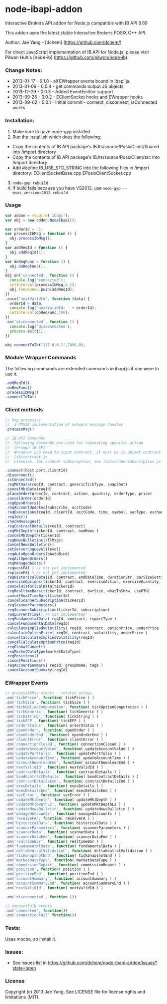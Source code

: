node-ibapi-addon
================

Interactive Brokers API addon for Node.js compatible with IB API 9.69

This addon uses the latest stable Interactive Brokers POSIX C++ API.

Author: Jae Yang - [dchem] (https://github.com/dchem/)

For direct JavaScript implementation of IB API for Node.js, please visit Pilwon Huh's [node-ib] (https://github.com/pilwon/node-ib).


### Change Notes:

* 2013-01-17 - 0.1.0 - all EWrapper events bound in ibapi.js
* 2013-01-09 - 0.0.4 - get commands output JS objects
* 2013-12-29 - 0.0.3 - Added EventEmitter support
* 2013-09-26 - 0.0.2 - EClientSocket hooks and EWrapper hooks
* 2013-09-02 - 0.0.1 - Initial commit - connect, disconnect, isConnected works

### Installation:

1. Make sure to have node-gyp installed
2. Run the install.sh which does the following:
 * Copy the contents of IB API package's 
    IBJts/source/PosixClient/Shared into /import directory
 * Copy the contents of IB API package's
    IBJts/source/PosixClient/src into /import directory
 * Add #define IB_USE_STD_STRING into the following files in /import directory:
    EClientSocketBase.cpp
    EPosixClientSocket.cpp
3. ```node-gyp rebuild```
4. If build fails because you have VS2012, use ```node-gyp --msvs_version=2012 rebuild```

### Usage
```js
var addon = require('ibapi');
var obj = new addon.NodeIbapi();

var orderId = -1;
var processIbMsg = function () {
  obj.processIbMsg();
}
var addReqId = function () {
  obj.addReqId(1);
}
var doReqFunc = function () {
  obj.doReqFunc();
}
obj.on('connected', function () {
  console.log('connected');
  setInterval(processIbMsg,0.1);
  obj.funcQueue.push(addReqId);
})
.once('nextValidId', function (data) {
  orderId = data;
  console.log('nextValidId: ' + orderId);
  setInterval(doReqFunc,100);
})
.on('disconnected', function () {
  console.log('disconnected');
  process.exit(1);
})

obj.connectToIb('127.0.0.1',7496,0);

```
### Module Wrapper Commands
The following commands are extended commands in ibapi.js if one were to use it.
```js
.addReqId()
.doReqFunc()
.processIbMsg()
.connectToIb()
```
### Client methods
```js
// Msg processor
//  a POSIX implementation of network message handler
.processMsg()

// IB API Commands
//  Following commands are used for requesting specific action 
//  through IB API
//  Whenever you need to input contract, it must be js object contract see
//  lib/contract.js
//  Likewise, for scanner subscription, see lib/scannerSubscription.js

.connect(host,port,clientId)
.disconnect()
.isConnected()
.reqMktData(reqId, contract, genericTickType, snapShot)
.cancelMktData(reqId)
.placeOrder(orderId, contract, action, quantity, orderType, price)
.cancelOrder(orderId)
.reqOpenOrders()
.reqAccountUpdates(subscribe, acctCode)
.reqExecutions(reqId, clientId, acctCode, time, symbol, secType, exchange, side)
.reqIds(1)
.checkMessages()
.reqContractDetails(reqId, contract)
.reqMktDepth(tickerId, contract, numRows ) 
.cancelMktDepth(tickerId)
.reqNewsBulletins(allMsgs)
.cancelNewsBulletins()
.setServerLogLevel(level)
.reqAutoOpenOrders(bAutoBind)
.reqAllOpenOrders()
.reqManagedAccts()
.requestFA( ) // not yet implemented
.replaceFA( ) // not yet implemented
.reqHistoricalData(id, contract, endDateTime, durationStr, barSizeSetting, whatToShow, useRTH, formatDate)
.exerciseOptions(tickerId, contract, exerciseAction, exerciseQuantity, account, override )
.cancelHistoricalData(tickerId)
.reqRealtimeBars(tickerId, contract, barSize, whatToShow, useRTH)
.cancelRealTimeBars(tickerId)
.cancelScannerSubscription(tickerId)
.reqScannerParameters()
.reqScannerSubscription(tickerId, subscription)
.reqCurrentTime() // not implemented
.reqFundamentalData( reqId, contract, reportType )
.cancelFundamentalData(reqId)
.calculateImpliedVolatility( reqId, contract, optionPrice, underPrice )
.calculateOptionPrice( reqId, contract, volatility, underPrice )
.cancelCalculateImpliedVolatility(reqId)
.cancelCalculateOptionPrice(reqId)
.reqGlobalCancel()
.reqMarketDataType(marketDataType)
.reqPositions()
.cancelPositions()
.reqAccountSummary( reqId, groupName, tags )
.cancelAccountSummary(reqId)
```

### EWrapper Events
```js
// processIbMsg events - returns arrays
.on('tickPrice', function( tickPrice ) )
.on('tickSize', function( tickSize ) )
.on('tickOptionComputation', function( tickOptionComputation ) )
.on('tickGeneric', function( tickGeneric ) )
.on('tickString', function( tickString ) )
.on('tickEFP', function( tickEFP ) )
.on('orderStatus', function( orderStatus ) )
.on('openOrder', function( openOrder ) )
.on('openOrderEnd', function( openOrderEnd ) )
.on('clientError', function( clientError ) )
.on('connectionClosed', function( connectionClosed ) )
.on('updateAccountValue', function( updateAccountValue ) )
.on('updatePortfolio', function( updatePortfolio ) )
.on('updateAccountTime', function( updateAccountTime ) )
.on('accountDownloadEnd', function( accountDownloadEnd ) )
.on('nextValidId', function( nextValidId ) )
.on('contractDetails', function( contractDetails ) )
.on('bondContractDetails', function( bondContractDetails ) )
.on('contractDetailsEnd', function( contractDetailsEnd ) )
.on('execDetails', function( execDetails ) )
.on('execDetailsEnd', function( execDetailsEnd ) )
.on('svrError', function( svrError ) )
.on('updateMktDepth', function( updateMktDepth ) )
.on('updateMktDepthL2', function( updateMktDepthL2 ) )
.on('updateNewsBulletin', function( updateNewsBulletin ) )
.on('managedAccounts', function( managedAccounts ) )
.on('receiveFA', function( receiveFA ) )
.on('historicalData', function( historicalData ) )
.on('scannerParameters', function( scannerParameters ) )
.on('scannerData', function( scannerData ) )
.on('scannerDataEnd', function( scannerDataEnd ) )
.on('realtimeBar', function( realtimeBar ) )
.on('fundamentalData', function( fundamentalData ) )
.on('deltaNeutralValidation', function( deltaNeutralValidation ) )
.on('tickSnapshotEnd', function( tickSnapshotEnd ) )
.on('marketDataType', function( marketDataType ) )
.on('commissionReport', function( commissionReport ) )
.on('position', function( position ) )
.on('positionEnd', function( positionEnd ) )
.on('accountSummary', function( accountSummary ) )
.on('accountSummaryEnd', function( accountSummaryEnd ) )
.on('nextValidId', function( nextValidId ) )

.on('disconnected', function ())

// connectToIb events
.on('connected', function())
.on('connectionFail' function())
```

### Tests:
Uses mocha, so install it.

### Issues:
* See issues list in https://github.com/dchem/node-ibapi-addon/issues?state=open

### License
Copyright (c) 2013 Jae Yang. See LICENSE file for license rights and limitations (MIT).
